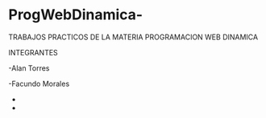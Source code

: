 # ProgWebDinamica-
TRABAJOS PRACTICOS DE LA MATERIA PROGRAMACION WEB DINAMICA 


INTEGRANTES

-Alan Torres

-Facundo Morales

-

-
